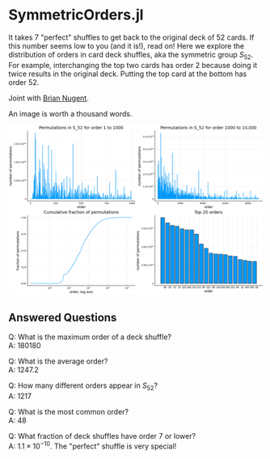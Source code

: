 # SymmetricOrders.jl

It takes 7 "perfect" shuffles to get back to the original deck of 52 cards. If this number seems low to you (and it is!), read on! Here we explore the distribution of orders in card deck shuffles, aka the symmetric group $S_{52}$. For example, interchanging the top two cards has order 2 because doing it twice results in the original deck. Putting the top card at the bottom has order 52.

Joint with [Brian Nugent](https://github.com/b-nugent).

An image is worth a thousand words.

![collage plot](collage_plot.png)

## Answered Questions

Q: What is the maximum order of a deck shuffle?\
A: $180180$

Q: What is the average order?\
A: $1247.2$

Q: How many different orders appear in $S_{52}$?\
A: $1217$

Q: What is the most common order?\
A: $48$

Q: What fraction of deck shuffles have order 7 or lower?\
A: $1.1 \times 10^{-10}$. The "perfect" shuffle is very special!
